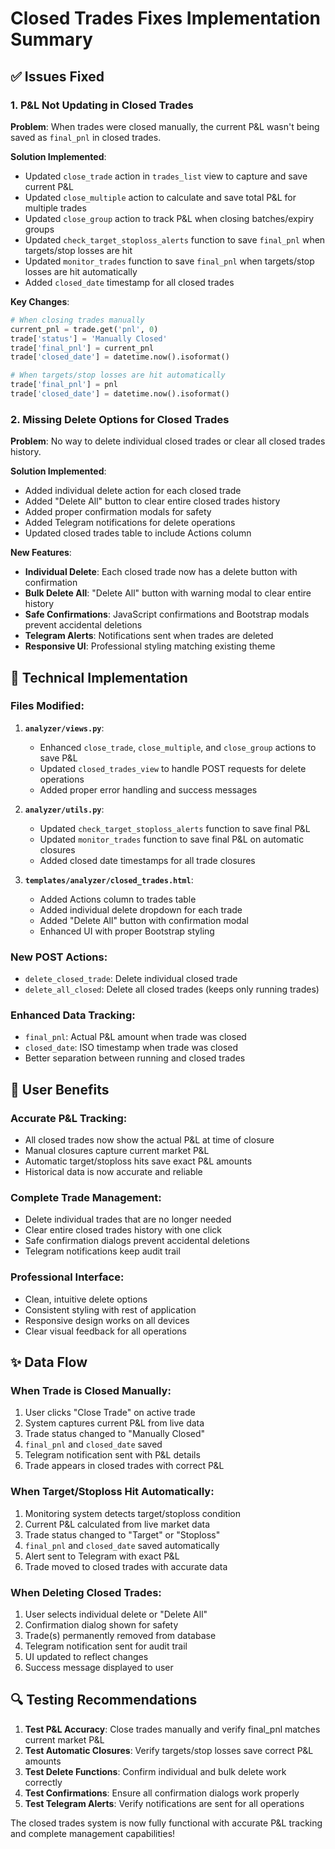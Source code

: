 # Closed Trades Fixes Implementation Summary

## ✅ Issues Fixed

### 1. **P&L Not Updating in Closed Trades**

**Problem**: When trades were closed manually, the current P&L wasn't being saved as `final_pnl` in closed trades.

**Solution Implemented**:
- Updated `close_trade` action in `trades_list` view to capture and save current P&L
- Updated `close_multiple` action to calculate and save total P&L for multiple trades
- Updated `close_group` action to track P&L when closing batches/expiry groups
- Updated `check_target_stoploss_alerts` function to save `final_pnl` when targets/stop losses are hit
- Updated `monitor_trades` function to save `final_pnl` when targets/stop losses are hit automatically
- Added `closed_date` timestamp for all closed trades

**Key Changes**:
```python
# When closing trades manually
current_pnl = trade.get('pnl', 0)
trade['status'] = 'Manually Closed'
trade['final_pnl'] = current_pnl
trade['closed_date'] = datetime.now().isoformat()

# When targets/stop losses are hit automatically
trade['final_pnl'] = pnl
trade['closed_date'] = datetime.now().isoformat()
```

### 2. **Missing Delete Options for Closed Trades**

**Problem**: No way to delete individual closed trades or clear all closed trades history.

**Solution Implemented**:
- Added individual delete action for each closed trade
- Added "Delete All" button to clear entire closed trades history
- Added proper confirmation modals for safety
- Added Telegram notifications for delete operations
- Updated closed trades table to include Actions column

**New Features**:
- **Individual Delete**: Each closed trade now has a delete button with confirmation
- **Bulk Delete All**: "Delete All" button with warning modal to clear entire history
- **Safe Confirmations**: JavaScript confirmations and Bootstrap modals prevent accidental deletions
- **Telegram Alerts**: Notifications sent when trades are deleted
- **Responsive UI**: Professional styling matching existing theme

## 🎯 Technical Implementation

### **Files Modified**:

1. **`analyzer/views.py`**:
   - Enhanced `close_trade`, `close_multiple`, and `close_group` actions to save P&L
   - Updated `closed_trades_view` to handle POST requests for delete operations
   - Added proper error handling and success messages

2. **`analyzer/utils.py`**:
   - Updated `check_target_stoploss_alerts` function to save final P&L
   - Updated `monitor_trades` function to save final P&L on automatic closures
   - Added closed date timestamps for all trade closures

3. **`templates/analyzer/closed_trades.html`**:
   - Added Actions column to trades table
   - Added individual delete dropdown for each trade
   - Added "Delete All" button with confirmation modal
   - Enhanced UI with proper Bootstrap styling

### **New POST Actions**:

- `delete_closed_trade`: Delete individual closed trade
- `delete_all_closed`: Delete all closed trades (keeps only running trades)

### **Enhanced Data Tracking**:

- `final_pnl`: Actual P&L amount when trade was closed
- `closed_date`: ISO timestamp when trade was closed
- Better separation between running and closed trades

## 🚀 User Benefits

### **Accurate P&L Tracking**:
- All closed trades now show the actual P&L at time of closure
- Manual closures capture current market P&L
- Automatic target/stoploss hits save exact P&L amounts
- Historical data is now accurate and reliable

### **Complete Trade Management**:
- Delete individual trades that are no longer needed
- Clear entire closed trades history with one click
- Safe confirmation dialogs prevent accidental deletions
- Telegram notifications keep audit trail

### **Professional Interface**:
- Clean, intuitive delete options
- Consistent styling with rest of application
- Responsive design works on all devices
- Clear visual feedback for all operations

## ✨ Data Flow

### **When Trade is Closed Manually**:
1. User clicks "Close Trade" on active trade
2. System captures current P&L from live data
3. Trade status changed to "Manually Closed"
4. `final_pnl` and `closed_date` saved
5. Telegram notification sent with P&L details
6. Trade appears in closed trades with correct P&L

### **When Target/Stoploss Hit Automatically**:
1. Monitoring system detects target/stoploss condition
2. Current P&L calculated from live market data
3. Trade status changed to "Target" or "Stoploss"
4. `final_pnl` and `closed_date` saved automatically
5. Alert sent to Telegram with exact P&L
6. Trade moved to closed trades with accurate data

### **When Deleting Closed Trades**:
1. User selects individual delete or "Delete All"
2. Confirmation dialog shown for safety
3. Trade(s) permanently removed from database
4. Telegram notification sent for audit trail
5. UI updated to reflect changes
6. Success message displayed to user

## 🔍 Testing Recommendations

1. **Test P&L Accuracy**: Close trades manually and verify final_pnl matches current market P&L
2. **Test Automatic Closures**: Verify targets/stop losses save correct P&L amounts
3. **Test Delete Functions**: Confirm individual and bulk delete work correctly
4. **Test Confirmations**: Ensure all confirmation dialogs work properly
5. **Test Telegram Alerts**: Verify notifications are sent for all operations

The closed trades system is now fully functional with accurate P&L tracking and complete management capabilities!
